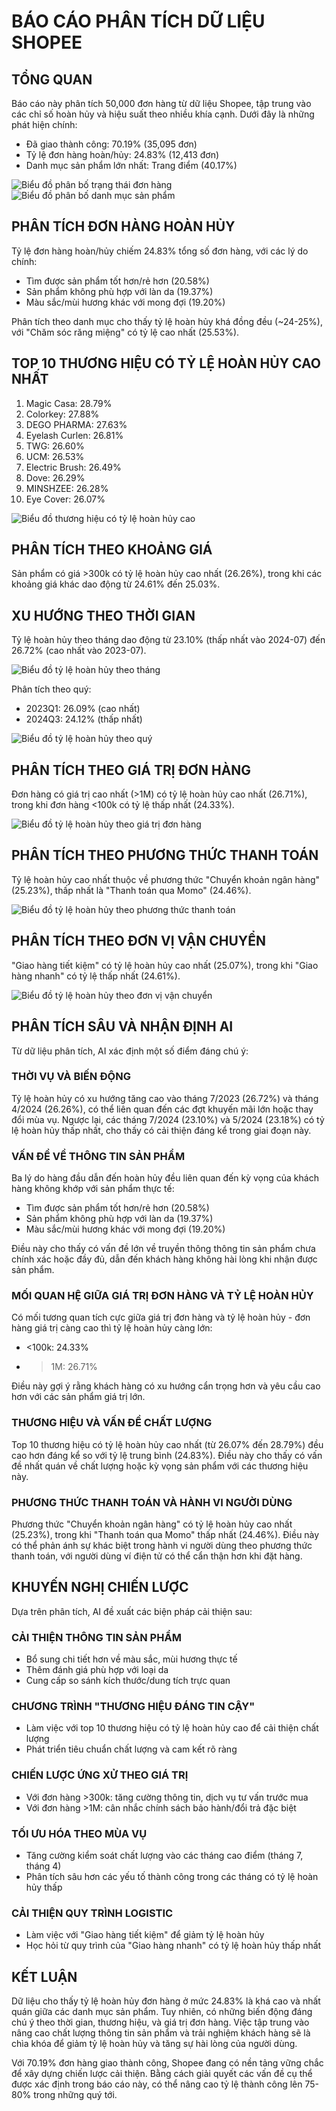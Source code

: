 # BÁO CÁO PHÂN TÍCH DỮ LIỆU SHOPEE

## TỔNG QUAN

Báo cáo này phân tích 50,000 đơn hàng từ dữ liệu Shopee, tập trung vào các chỉ số hoàn hủy và hiệu suất theo nhiều khía cạnh. Dưới đây là những phát hiện chính:

- Đã giao thành công: 70.19% (35,095 đơn)
- Tỷ lệ đơn hàng hoàn/hủy: 24.83% (12,413 đơn) 
- Danh mục sản phẩm lớn nhất: Trang điểm (40.17%)

![Biểu đồ phân bố trạng thái đơn hàng](bieu_do_phan_tich/phan_bo_trang_thai.png)
![Biểu đồ phân bố danh mục sản phẩm](bieu_do_phan_tich/phan_bo_danh_muc.png)

## PHÂN TÍCH ĐƠN HÀNG HOÀN HỦY

Tỷ lệ đơn hàng hoàn/hủy chiếm 24.83% tổng số đơn hàng, với các lý do chính:

- Tìm được sản phẩm tốt hơn/rẻ hơn (20.58%)
- Sản phẩm không phù hợp với làn da (19.37%)
- Màu sắc/mùi hương khác với mong đợi (19.20%)

Phân tích theo danh mục cho thấy tỷ lệ hoàn hủy khá đồng đều (~24-25%), với "Chăm sóc răng miệng" có tỷ lệ cao nhất (25.53%).

## TOP 10 THƯƠNG HIỆU CÓ TỶ LỆ HOÀN HỦY CAO NHẤT

1. Magic Casa: 28.79%
2. Colorkey: 27.88%
3. DEGO PHARMA: 27.63%
4. Eyelash Curlen: 26.81%
5. TWG: 26.60%
6. UCM: 26.53%
7. Electric Brush: 26.49%
8. Dove: 26.29%
9. MINSHZEE: 26.28%
10. Eye Cover: 26.07%

![Biểu đồ thương hiệu có tỷ lệ hoàn hủy cao](bieu_do_phan_tich/top_10_thuong_hieu_hoan_huy.png)

## PHÂN TÍCH THEO KHOẢNG GIÁ

Sản phẩm có giá >300k có tỷ lệ hoàn hủy cao nhất (26.26%), trong khi các khoảng giá khác dao động từ 24.61% đến 25.03%.

## XU HƯỚNG THEO THỜI GIAN

Tỷ lệ hoàn hủy theo tháng dao động từ 23.10% (thấp nhất vào 2024-07) đến 26.72% (cao nhất vào 2023-07).

![Biểu đồ tỷ lệ hoàn hủy theo tháng](bieu_do_phan_tich/ty_le_hoan_huy_theo_thang.png)

Phân tích theo quý:
- 2023Q1: 26.09% (cao nhất)
- 2024Q3: 24.12% (thấp nhất)

![Biểu đồ tỷ lệ hoàn hủy theo quý](bieu_do_phan_tich/ty_le_hoan_huy_theo_quy.png)

## PHÂN TÍCH THEO GIÁ TRỊ ĐƠN HÀNG

Đơn hàng có giá trị cao nhất (>1M) có tỷ lệ hoàn hủy cao nhất (26.71%), trong khi đơn hàng <100k có tỷ lệ thấp nhất (24.33%).

![Biểu đồ tỷ lệ hoàn hủy theo giá trị đơn hàng](bieu_do_phan_tich/ty_le_hoan_huy_theo_gia_tri_don_hang.png)

## PHÂN TÍCH THEO PHƯƠNG THỨC THANH TOÁN

Tỷ lệ hoàn hủy cao nhất thuộc về phương thức "Chuyển khoản ngân hàng" (25.23%), thấp nhất là "Thanh toán qua Momo" (24.46%).

![Biểu đồ tỷ lệ hoàn hủy theo phương thức thanh toán](bieu_do_phan_tich/ty_le_hoan_huy_theo_phuong_thuc_thanh_toan.png)

## PHÂN TÍCH THEO ĐƠN VỊ VẬN CHUYỂN

"Giao hàng tiết kiệm" có tỷ lệ hoàn hủy cao nhất (25.07%), trong khi "Giao hàng nhanh" có tỷ lệ thấp nhất (24.61%).

![Biểu đồ tỷ lệ hoàn hủy theo đơn vị vận chuyển](bieu_do_phan_tich/ty_le_hoan_huy_theo_don_vi_van_chuyen.png)

## PHÂN TÍCH SÂU VÀ NHẬN ĐỊNH AI

Từ dữ liệu phân tích, AI xác định một số điểm đáng chú ý:

### THỜI VỤ VÀ BIẾN ĐỘNG

Tỷ lệ hoàn hủy có xu hướng tăng cao vào tháng 7/2023 (26.72%) và tháng 4/2024 (26.26%), có thể liên quan đến các đợt khuyến mãi lớn hoặc thay đổi mùa vụ. Ngược lại, các tháng 7/2024 (23.10%) và 5/2024 (23.18%) có tỷ lệ hoàn hủy thấp nhất, cho thấy có cải thiện đáng kể trong giai đoạn này.

### VẤN ĐỀ VỀ THÔNG TIN SẢN PHẨM

Ba lý do hàng đầu dẫn đến hoàn hủy đều liên quan đến kỳ vọng của khách hàng không khớp với sản phẩm thực tế:
- Tìm được sản phẩm tốt hơn/rẻ hơn (20.58%)
- Sản phẩm không phù hợp với làn da (19.37%)
- Màu sắc/mùi hương khác với mong đợi (19.20%)

Điều này cho thấy có vấn đề lớn về truyền thông thông tin sản phẩm chưa chính xác hoặc đầy đủ, dẫn đến khách hàng không hài lòng khi nhận được sản phẩm.

### MỐI QUAN HỆ GIỮA GIÁ TRỊ ĐƠN HÀNG VÀ TỶ LỆ HOÀN HỦY

Có mối tương quan tích cực giữa giá trị đơn hàng và tỷ lệ hoàn hủy - đơn hàng giá trị càng cao thì tỷ lệ hoàn hủy càng lớn:
- <100k: 24.33%
- >1M: 26.71%

Điều này gợi ý rằng khách hàng có xu hướng cẩn trọng hơn và yêu cầu cao hơn với các sản phẩm giá trị lớn.

### THƯƠNG HIỆU VÀ VẤN ĐỀ CHẤT LƯỢNG

Top 10 thương hiệu có tỷ lệ hoàn hủy cao nhất (từ 26.07% đến 28.79%) đều cao hơn đáng kể so với tỷ lệ trung bình (24.83%). Điều này cho thấy có vấn đề nhất quán về chất lượng hoặc kỳ vọng sản phẩm với các thương hiệu này.

### PHƯƠNG THỨC THANH TOÁN VÀ HÀNH VI NGƯỜI DÙNG

Phương thức "Chuyển khoản ngân hàng" có tỷ lệ hoàn hủy cao nhất (25.23%), trong khi "Thanh toán qua Momo" thấp nhất (24.46%). Điều này có thể phản ánh sự khác biệt trong hành vi người dùng theo phương thức thanh toán, với người dùng ví điện tử có thể cẩn thận hơn khi đặt hàng.

## KHUYẾN NGHỊ CHIẾN LƯỢC

Dựa trên phân tích, AI đề xuất các biện pháp cải thiện sau:

### CẢI THIỆN THÔNG TIN SẢN PHẨM
- Bổ sung chi tiết hơn về màu sắc, mùi hương thực tế
- Thêm đánh giá phù hợp với loại da
- Cung cấp so sánh kích thước/dung tích trực quan

### CHƯƠNG TRÌNH "THƯƠNG HIỆU ĐÁNG TIN CẬY"
- Làm việc với top 10 thương hiệu có tỷ lệ hoàn hủy cao để cải thiện chất lượng
- Phát triển tiêu chuẩn chất lượng và cam kết rõ ràng

### CHIẾN LƯỢC ỨNG XỬ THEO GIÁ TRỊ
- Với đơn hàng >300k: tăng cường thông tin, dịch vụ tư vấn trước mua
- Với đơn hàng >1M: cân nhắc chính sách bảo hành/đổi trả đặc biệt

### TỐI ƯU HÓA THEO MÙA VỤ
- Tăng cường kiểm soát chất lượng vào các tháng cao điểm (tháng 7, tháng 4)
- Phân tích sâu hơn các yếu tố thành công trong các tháng có tỷ lệ hoàn hủy thấp

### CẢI THIỆN QUY TRÌNH LOGISTIC
- Làm việc với "Giao hàng tiết kiệm" để giảm tỷ lệ hoàn hủy
- Học hỏi từ quy trình của "Giao hàng nhanh" có tỷ lệ hoàn hủy thấp nhất

## KẾT LUẬN

Dữ liệu cho thấy tỷ lệ hoàn hủy đơn hàng ở mức 24.83% là khá cao và nhất quán giữa các danh mục sản phẩm. Tuy nhiên, có những biến động đáng chú ý theo thời gian, thương hiệu, và giá trị đơn hàng. Việc tập trung vào nâng cao chất lượng thông tin sản phẩm và trải nghiệm khách hàng sẽ là chìa khóa để giảm tỷ lệ hoàn hủy và tăng sự hài lòng của người dùng.

Với 70.19% đơn hàng giao thành công, Shopee đang có nền tảng vững chắc để xây dựng chiến lược cải thiện. Bằng cách giải quyết các vấn đề cụ thể được xác định trong báo cáo này, có thể nâng cao tỷ lệ thành công lên 75-80% trong những quý tới.
